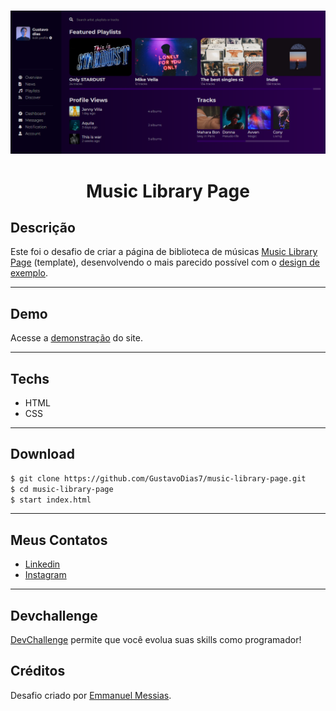 <br />
<p align="center">
 
   <img src="./design/my-desktop.png" alt="demo" border="0" width="600">

  <h1 align="center">Music Library Page</h1>

</p>

## Descrição
Este foi o desafio de criar a página de biblioteca de músicas <a href="https://github.com/devchallenge-io/music-library-page">Music Library Page</a> (template), desenvolvendo o mais parecido possível com o <a href="./design/desktop.png">design de exemplo</a>.
___

## Demo
Acesse a <a href="https://gustavodias7.github.io/music-library-page/">demonstração</a> do site.
___

## Techs
- HTML
- CSS
___

## Download
```bash
$ git clone https://github.com/GustavoDias7/music-library-page.git
$ cd music-library-page
$ start index.html
```
___

## Meus Contatos
- <a href="https://www.linkedin.com/in/gustavo-dias-3100211b6/">Linkedin</a>
- <a href="https://www.instagram.com/gugadias__/">Instagram</a>
___

## Devchallenge 
<a href="https://devchallenge.now.sh/">DevChallenge</a> permite que você evolua suas skills como programador!<br>

## Créditos
Desafio criado por <a href="https://www.linkedin.com/in/emmanuel-messias-535621127/">Emmanuel Messias</a>.